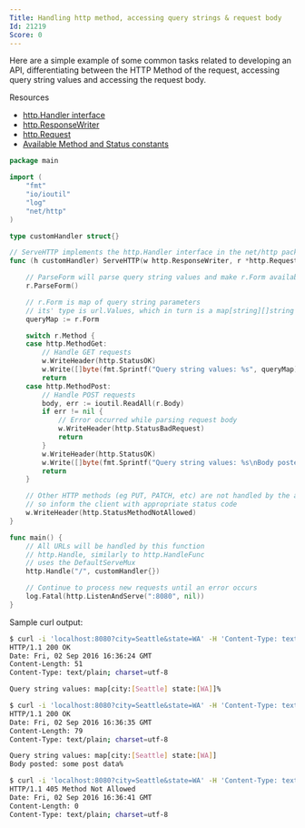 ```yaml
---
Title: Handling http method, accessing query strings & request body
Id: 21219
Score: 0
---
```

Here are a simple example of some common tasks related to developing an API, differentiating between the HTTP Method of the request, accessing query string values and accessing the request body.

Resources
 * [http.Handler interface](https://golang.org/pkg/net/http/#Handler)
 * [http.ResponseWriter](https://golang.org/pkg/net/http/#ResponseWriter)
 * [http.Request](https://golang.org/pkg/net/http/#Request)
 * [Available Method and Status constants](https://golang.org/pkg/net/http/#pkg-constants)


```go
package main

import (
    "fmt"
    "io/ioutil"
    "log"
    "net/http"
)

type customHandler struct{}

// ServeHTTP implements the http.Handler interface in the net/http package
func (h customHandler) ServeHTTP(w http.ResponseWriter, r *http.Request) {

    // ParseForm will parse query string values and make r.Form available
    r.ParseForm()

    // r.Form is map of query string parameters
    // its' type is url.Values, which in turn is a map[string][]string
    queryMap := r.Form

    switch r.Method {
    case http.MethodGet:
        // Handle GET requests
        w.WriteHeader(http.StatusOK)
        w.Write([]byte(fmt.Sprintf("Query string values: %s", queryMap)))
        return
    case http.MethodPost:
        // Handle POST requests
        body, err := ioutil.ReadAll(r.Body)
        if err != nil {
            // Error occurred while parsing request body
            w.WriteHeader(http.StatusBadRequest)
            return
        }
        w.WriteHeader(http.StatusOK)
        w.Write([]byte(fmt.Sprintf("Query string values: %s\nBody posted: %s", queryMap, body)))
        return
    }

    // Other HTTP methods (eg PUT, PATCH, etc) are not handled by the above
    // so inform the client with appropriate status code
    w.WriteHeader(http.StatusMethodNotAllowed)
}

func main() {
    // All URLs will be handled by this function
    // http.Handle, similarly to http.HandleFunc
    // uses the DefaultServeMux
    http.Handle("/", customHandler{})

    // Continue to process new requests until an error occurs
    log.Fatal(http.ListenAndServe(":8080", nil))
}
```

Sample curl output:

```bash
$ curl -i 'localhost:8080?city=Seattle&state=WA' -H 'Content-Type: text/plain' -X GET
HTTP/1.1 200 OK
Date: Fri, 02 Sep 2016 16:36:24 GMT
Content-Length: 51
Content-Type: text/plain; charset=utf-8

Query string values: map[city:[Seattle] state:[WA]]%

$ curl -i 'localhost:8080?city=Seattle&state=WA' -H 'Content-Type: text/plain' -X POST -d "some post data"
HTTP/1.1 200 OK
Date: Fri, 02 Sep 2016 16:36:35 GMT
Content-Length: 79
Content-Type: text/plain; charset=utf-8

Query string values: map[city:[Seattle] state:[WA]]
Body posted: some post data%

$ curl -i 'localhost:8080?city=Seattle&state=WA' -H 'Content-Type: text/plain' -X PUT
HTTP/1.1 405 Method Not Allowed
Date: Fri, 02 Sep 2016 16:36:41 GMT
Content-Length: 0
Content-Type: text/plain; charset=utf-8
```
